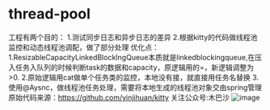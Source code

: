 # thread-pool
工程有两个目的：
1.测试同步日志和异步日志的差异
2.根据kitty的代码做线程池监控和动态线程池调配，做了部分处理
  优化点：1.ResizableCapacityLinkedBlockIngQueue本质就是linkedblockingqueue,在压入任务入队列的时候判断task的数据和capacity，原逻辑用的=，新逻辑调整为>0.
          2.原始逻辑用cat做单个任务类的监控，本地没有接，就直接用任务名替换
          3.使用@Aysnc，做线程池任务处理，需要将本地生成的线程池对象交由spring管理
原始代码来源：https://github.com/yinjihuan/kitty
关注公众号:木巴沙
![image](https://user-images.githubusercontent.com/26828775/115985937-a554fd80-a5e0-11eb-94d3-07ac7051ec8f.png)

